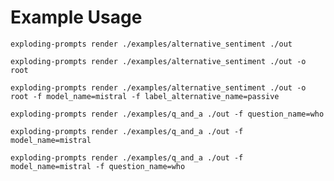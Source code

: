 # Example Usage
`exploding-prompts render ./examples/alternative_sentiment ./out`

`exploding-prompts render ./examples/alternative_sentiment ./out -o root`

`exploding-prompts render ./examples/alternative_sentiment ./out -o root -f model_name=mistral -f label_alternative_name=passive`

`exploding-prompts render ./examples/q_and_a ./out -f question_name=who`

`exploding-prompts render ./examples/q_and_a ./out -f model_name=mistral`

`exploding-prompts render ./examples/q_and_a ./out -f model_name=mistral -f question_name=who`
